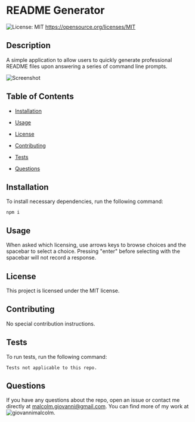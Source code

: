 # README Generator
  ![License: MIT](https://img.shields.io/badge/License-MIT-yellow.svg)
       https://opensource.org/licenses/MIT

  ## Description

A simple application to allow users to quickly generate professional README files upon answering a series of command line prompts.

![Screenshot]()

## Table of Contents

* [Installation](#installation)

* [Usage](#usage)

* [License](#license)

* [Contributing](#contributing)

* [Tests](#tests)

* [Questions](#questions)

## Installation

To install necessary dependencies, run the following command: 

```
npm i
```

## Usage

When asked which licensing, use arrows keys to browse choices and the spacebar to select a choice. Pressing "enter"
before selecting with the spacebar will not record a response. 

## License 

This project is licensed under the MIT license.

## Contributing 

No special contribution instructions.

## Tests

To run tests, run the following command:

```
Tests not applicable to this repo.
```

## Questions

If you have any questions about the repo, open an issue or contact me directly at malcolm.giovanni@gmail.com. 
You can find more of my work at ![giovannimalcolm](https://github.com/giovannimalcolm/).
